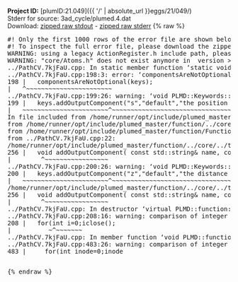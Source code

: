 **Project ID:** [plumID:21.049]({{ '/' | absolute_url }}eggs/21/049/)  
Stderr for source:  3ad_cycle/plumed.4.dat   
Download: [zipped raw stdout](plumed.4.dat.plumed_master.stdout.txt.zip) - [zipped raw stderr](plumed.4.dat.plumed_master.stderr.txt.zip) 
{% raw %}
<pre>
#! Only the first 1000 rows of the error file are shown below
#! To inspect the full error file, please download the zipped raw stderr file above
WARNING: using a legacy ActionRegister.h include path, please use <<#include "core/ActionRegister.h">>
WARNING: "core/Atoms.h" does not exist anymore in  version >=2.10, you should change your code.
../PathCV.7kjFaU.cpp: In static member function ‘static void PLMD::function::PathCV::registerKeywords(PLMD::Keywords&)’:
../PathCV.7kjFaU.cpp:198:3: error: ‘componentsAreNotOptional’ was not declared in this scope
198 |   componentsAreNotOptional(keys);
|   ^~~~~~~~~~~~~~~~~~~~~~~~
../PathCV.7kjFaU.cpp:199:26: warning: ‘void PLMD::Keywords::addOutputComponent(const std::string&, const std::string&, const std::string&)’ is deprecated: Use addOutputComponent with four argument and specify valid types for value from scalar/vector/matrix/grid [-Wdeprecated-declarations]
199 |   keys.addOutputComponent("s","default","the position on the path");
|   ~~~~~~~~~~~~~~~~~~~~~~~^~~~~~~~~~~~~~~~~~~~~~~~~~~~~~~~~~~~~~~~~~
In file included from /home/runner/opt/include/plumed_master/function/../core/Action.h:27,
from /home/runner/opt/include/plumed_master/function/../core/ActionWithValue.h:25,
from /home/runner/opt/include/plumed_master/function/Function.h:25,
from ../PathCV.7kjFaU.cpp:22:
/home/runner/opt/include/plumed_master/function/../core/../tools/Keywords.h:256:8: note: declared here
256 |   void addOutputComponent( const std::string& name, const std::string& key, const std::string& descr );
|        ^~~~~~~~~~~~~~~~~~
../PathCV.7kjFaU.cpp:200:26: warning: ‘void PLMD::Keywords::addOutputComponent(const std::string&, const std::string&, const std::string&)’ is deprecated: Use addOutputComponent with four argument and specify valid types for value from scalar/vector/matrix/grid [-Wdeprecated-declarations]
200 |   keys.addOutputComponent("z","default","the distance from the path");
|   ~~~~~~~~~~~~~~~~~~~~~~~^~~~~~~~~~~~~~~~~~~~~~~~~~~~~~~~~~~~~~~~~~~~
/home/runner/opt/include/plumed_master/function/../core/../tools/Keywords.h:256:8: note: declared here
256 |   void addOutputComponent( const std::string& name, const std::string& key, const std::string& descr );
|        ^~~~~~~~~~~~~~~~~~
../PathCV.7kjFaU.cpp: In destructor ‘virtual PLMD::function::PathCV::~PathCV()’:
../PathCV.7kjFaU.cpp:208:16: warning: comparison of integer expressions of different signedness: ‘int’ and ‘unsigned int’ [-Wsign-compare]
208 |   for(int i=0;i<mw_n_;++i){
|               ~^~~~~~
../PathCV.7kjFaU.cpp: In constructor ‘PLMD::function::PathCV::PathCV(const PLMD::ActionOptions&)’:
../PathCV.7kjFaU.cpp:236:16: warning: comparison of integer expressions of different signedness: ‘int’ and ‘unsigned int’ [-Wsign-compare]
236 |   for(int i=0;i<mw_n_;++i){
|               ~^~~~~~
../PathCV.7kjFaU.cpp:259:11: warning: comparison of integer expressions of different signedness: ‘int’ and ‘unsigned int’ [-Wsign-compare]
259 |       if(i==mw_id_) ifiles[i]->close();
|          ~^~~~~~~~
../PathCV.7kjFaU.cpp: In member function ‘void PLMD::function::PathCV::generatePath()’:
../PathCV.7kjFaU.cpp:483:26: warning: comparison of integer expressions of different signedness: ‘int’ and ‘unsigned int’ [-Wsign-compare]
483 |     for(int inode=0;inode<nnodes;inode++){
|                     ~~~~~^~~~~~~
../PathCV.7kjFaU.cpp: In member function ‘void PLMD::function::PathCV::readMultipleWalkers()’:
../PathCV.7kjFaU.cpp:941:16: warning: comparison of integer expressions of different signedness: ‘int’ and ‘unsigned int’ [-Wsign-compare]
941 |   for(int i=0;i<mw_n_;++i){
|               ~^~~~~~
../PathCV.7kjFaU.cpp:942:9: warning: comparison of integer expressions of different signedness: ‘int’ and ‘unsigned int’ [-Wsign-compare]
942 |     if(i==mw_id_) continue;
|        ~^~~~~~~~
../PathCV.7kjFaU.cpp:957:5: error: invalid use of incomplete type ‘class PLMD::Communicator’
957 |     comm.Barrier();
|     ^~~~
In file included from /home/runner/opt/include/plumed_master/function/../core/../tools/OFile.h:25,
from /home/runner/opt/include/plumed_master/function/../core/../tools/Log.h:25,
from /home/runner/opt/include/plumed_master/function/../core/Action.h:30:
/home/runner/opt/include/plumed_master/function/../core/../tools/FileBase.h:29:7: note: forward declaration of ‘class PLMD::Communicator’
29 | class Communicator;
|       ^~~~~~~~~~~~
../PathCV.7kjFaU.cpp:958:5: error: invalid use of incomplete type ‘class PLMD::Communicator’
958 |     multi_sim_comm.Barrier();
|     ^~~~~~~~~~~~~~
/home/runner/opt/include/plumed_master/function/../core/../tools/FileBase.h:29:7: note: forward declaration of ‘class PLMD::Communicator’
29 | class Communicator;
|       ^~~~~~~~~~~~
terminate called after throwing an instance of 'PLMD::Plumed::ExceptionError'
what():
(core/PlumedMain.cpp:1499) void PLMD::PlumedMain::load(const std::string&)
An error happened while executing command env PLUMED_ROOT='/home/runner/opt/lib/plumed_master' PLUMED_VERSION='2.11.0-dev' PLUMED_HTMLDIR='/home/runner/opt/share/doc/plumed_master' PLUMED_INCLUDEDIR='/home/runner/opt/include' PLUMED_PROGRAM_NAME='plumed_master' PLUMED_IS_INSTALLED='yes' "/home/runner/opt/lib/plumed_master"/scripts/mklib.sh -n -o ./../PathCV.2.11.0-dev.so ../PathCV.cpp

[fv-az2027-338:08619] *** Process received signal ***
[fv-az2027-338:08619] Signal: Aborted (6)
[fv-az2027-338:08619] Signal code:  (-6)
[fv-az2027-338:08619] [ 0] /lib/x86_64-linux-gnu/libc.so.6(+0x45330)[0x7fa36a645330]
[fv-az2027-338:08619] [ 1] /lib/x86_64-linux-gnu/libc.so.6(pthread_kill+0x11c)[0x7fa36a69eb2c]
[fv-az2027-338:08619] [ 2] /lib/x86_64-linux-gnu/libc.so.6(gsignal+0x1e)[0x7fa36a64527e]
[fv-az2027-338:08619] [ 3] /lib/x86_64-linux-gnu/libc.so.6(abort+0xdf)[0x7fa36a6288ff]
[fv-az2027-338:08619] [ 4] /lib/x86_64-linux-gnu/libstdc++.so.6(+0xa5ff5)[0x7fa36aaa5ff5]
[fv-az2027-338:08619] [ 5] /lib/x86_64-linux-gnu/libstdc++.so.6(+0xbb0da)[0x7fa36aabb0da]
[fv-az2027-338:08619] [ 6] /lib/x86_64-linux-gnu/libstdc++.so.6(_ZSt10unexpectedv+0x0)[0x7fa36aaa5a55]
[fv-az2027-338:08619] [ 7] /lib/x86_64-linux-gnu/libstdc++.so.6(+0xa5a6f)[0x7fa36aaa5a6f]
[fv-az2027-338:08619] [ 8] plumed_master(+0x146dd)[0x55c02bce46dd]
[fv-az2027-338:08619] [ 9] /lib/x86_64-linux-gnu/libc.so.6(+0x2a1ca)[0x7fa36a62a1ca]
[fv-az2027-338:08619] [10] /lib/x86_64-linux-gnu/libc.so.6(__libc_start_main+0x8b)[0x7fa36a62a28b]
[fv-az2027-338:08619] [11] plumed_master(+0x15365)[0x55c02bce5365]
[fv-az2027-338:08619] *** End of error message ***
</pre>
{% endraw %}
